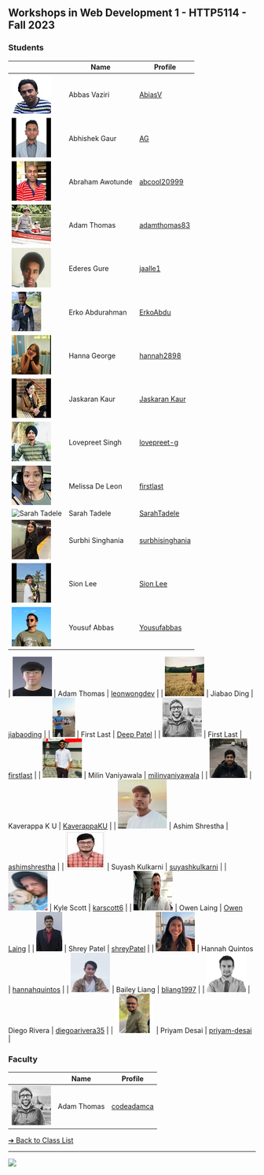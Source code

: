 <style>@import url("//readme.codeadam.ca/readme.css");</style>

## Workshops in Web Development 1 - HTTP5114 - Fall 2023

### Students

|                                          | Name        | Profile                                      |
| ---------------------------------------- | ----------- | -------------------------------------------- |
| ![Abbas Vaziri](images/abiasV.jpg)      | Abbas Vaziri | [AbiasV](students/AbiasV.markdown)    |
| ![Abhishek Gaur](./images/iamgaurabhishek.jpg) | Abhishek Gaur | [AG](./students/iamgaurabhishek.markdown) |
| ![Abraham Awotunde](images/abcool20999.jpg) | Abraham Awotunde | [abcool20999](students/abcool20999.markdown) |
| ![Adam Thomas](images/thomasadam83.jpg)  | Adam Thomas | [adamthomas83](students/adamthomas83)        |
| ![Ederes Gure](images/jaalle1.jpg) | Ederes Gure | [jaalle1](students/jaalle1.markdown) |
| ![Erko Abdurahman](images/ErkoAbdu.jpg) | Erko Abdurahman | [ErkoAbdu](students/ErkoAbdu.markdown) |
| ![Hanna George](images/hannah2898.jpg) | Hanna George | [hannah2898](students/hannah2898.markdown) |
| ![Jaskaran Kaur](images/jas.jpg)| Jaskaran Kaur | [Jaskaran Kaur](./students/Jaskaran009.markdown)
| ![Lovepreet Singh](images/lovepreet-g.jpg) | Lovepreet Singh | [lovepreet-g](students/lovepreet-g.md) |
| ![Melissa De Leon](/images/mel-deleon-23.jpg) | Melissa De Leon | [firstlast](/students/mel-deleon-23.markdown) |
| ![Sarah Tadele](images/sarahtee.jpg) | Sarah Tadele | [SarahTadele](students/firstlast) |
| ![Surbhi Singhania](images/SurbhiSinghania13.jpeg) | Surbhi Singhania | [surbhisinghania](students/SurbhiSinghania13.markdown) |
| ![Sion Lee](images/sionara.jpg) | Sion Lee | [Sion Lee](students/sionara.markdown) |
| ![Yousuf Abbas](images/skinnygoose.jpg) | Yousuf Abbas | [Yousufabbas](students/skinnygoose) |


| ![Lap Wang Wong](images/leonwongdev.jpg) | Adam Thomas | [leonwongdev](students/leonwongdev.markdown) |
| ![Jiabao Ding](images/Github-DingdingToronto.jpg) | Jiabao Ding | [jiabaoding](students/GIthub_DingdingToronto.markdown) |
| ![Deep Patel](images/Deep291998.jpg) | First Last | [Deep Patel](students/Deep291998.markdown) |
| ![First Last](images/codeadamca.png)   | First Last    | [firstlast](students/firstlast)              |
| ![Milin Vaniyawala](images/milinvaniyawala.png) | Milin Vaniyawala | [milinvaniyawala](students/milinvaniyawala.markdown) |
| ![Kaverappa K U](images/Kaverappa.png) | Kaverappa K U | [KaverappaKU](students/kaverappaKU.markdown) |
| ![Ashim Shrestha](images/ashimshrestha.jpg) | Ashim Shrestha | [ashimshrestha](students/AshimStha.markdown) |
| ![Suyash Kulkarni](images/Suyash0028.jpg) | Suyash Kulkarni | [suyashkulkarni](./students/Suyash0028.markdown) |
| ![Kyle Scott](images/karscott6.jpg) | Kyle Scott | [karscott6](students/karscott6.markdown) |
| ![Owen Laing](images/code-owen.png) | Owen Laing | [Owen Laing](https://github.com/code-owen) |
| ![Shrey Patel](images/shreynpatel23.jpg) | Shrey Patel | [shreyPatel](students/shreynpatel23.markdown) |
| ![Hannah Quintos](images/hannahquintos.jpg) | Hannah Quintos | [hannahquintos](students/hannahquintos) |
| ![Bailey Liang](images/bliang1997.png) | Bailey Liang | [bliang1997](students/bliang1997) |
| ![Diego Rivera](images/diegoarivera35.png) | Diego Rivera | [diegoarivera35](students/diegoarivera35) |
| ![Priyam Desai](images/priyam.png) | Priyam Desai | [priyam-desai](students/priyam-desai.markdown) |

### Faculty

|                                       | Name        | Profile                          |
| ------------------------------------- | ----------- | -------------------------------- |
| ![Adam Thomas](images/codeadamca.png) | Adam Thomas | [codeadamca](faculty/codeadamca) |

[&#10132; Back to Class List](/)

---

<a href="https://brickmmo.com">
<img src="https://brickmmo.com/images/brickmmo-logo-horizontal.jpg" width="100">
</a>
